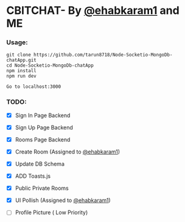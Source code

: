 # CBITCHAT- By [@ehabkaram1](https://github.com/ehabkaram1) and ME

 ### Usage:
```
git clone https://github.com/tarun8718/Node-Socketio-MongoDb-chatApp.git
cd Node-Socketio-MongoDb-chatApp 
npm install
npm run dev

Go to localhost:3000
```

### TODO:
  - [x] Sign In Page Backend
  - [x] Sign Up Page Backend
  - [x] Rooms Page Backend
  - [x] Create Room (Assigned to [@ehabkaram1](https://github.com/ehabkaram1))
  - [x] Update DB Schema
  - [x] ADD Toasts.js 
  - [x] Public Private Rooms
  - [x] UI Pollish (Assigned to [@ehabkaram1](https://github.com/ehabkaram1))
  - [ ] Profile Picture ( Low Priority)
 

